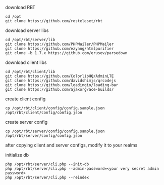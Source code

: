 download RBT

```
cd /opt
git clone https://github.com/rosteleset/rbt
```

download server libs

```
cd /opt/rbt/server/lib
git clone https://github.com/PHPMailer/PHPMailer
git clone https://github.com/ezyang/htmlpurifier
git clone -b 1.7.x https://github.com/erusev/parsedown
```

download client libs

```
cd /opt/rbt/client/lib
git clone https://github.com/ColorlibHQ/AdminLTE
git clone https://github.com/davidshimjs/qrcodejs
git clone https://github.com/loadingio/loading-bar
git clone https://github.com/ajaxorg/ace-builds/
```

create client config

```
cp /opt/rbt/client/config/config.sample.json /opt/rbt/client/config/config.json
```

create server config

```
cp /opt/rbt/server/config/config.sample.json /opt/rbt/server/config/config.json
```

after copying client and server configs, modify it to your realms

initialize db

```
php /opt/rbt/server/cli.php --init-db
php /opt/rbt/server/cli.php --admin-password=<your very secret admin password>
php /opt/rbt/server/cli.php --reindex
```
